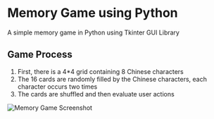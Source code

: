 <h1>Memory Game using Python</h1>
<p>
  A simple memory game in Python using Tkinter GUI Library
</p>
<h2>Game Process</h2>
<ol>
  <li>First, there is a 4*4 grid containing 8 Chinese characters</li>
  <li>The 16 cards are randomly filled by the Chinese characters, each character occurs two times</li>
  <li>The cards are shuffled and then evaluate user actions</li>
</ol>
<img  src = "memory-game-screenshot.PNG" alt = "Memory Game Screenshot">
